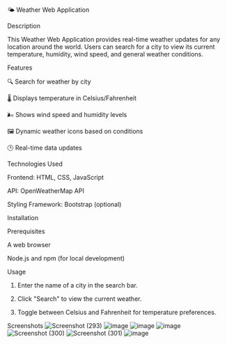 

🌤️ Weather Web Application

Description

This Weather Web Application provides real-time weather updates for any location around the world. Users can search for a city to view its current temperature, humidity, wind speed, and general weather conditions.

Features

🔍 Search for weather by city

🌡️ Displays temperature in Celsius/Fahrenheit

🌬️ Shows wind speed and humidity levels

🖼️ Dynamic weather icons based on conditions

🕒 Real-time data updates


Technologies Used

Frontend: HTML, CSS, JavaScript

API: OpenWeatherMap API

Styling Framework: Bootstrap (optional)


Installation

Prerequisites

A web browser

Node.js and npm (for local development)

Usage

1. Enter the name of a city in the search bar.


2. Click "Search" to view the current weather.


3. Toggle between Celsius and Fahrenheit for temperature preferences.



Screenshots
![Screenshot (293)](https://github.com/user-attachments/assets/0195c64a-ed09-43f7-863a-6a7b54103fc7)
![image](https://github.com/user-attachments/assets/7a84b841-2d18-4d45-9a23-a3d295c14aad)
![image](https://github.com/user-attachments/assets/a24d2450-e9de-44aa-b2cc-bd95869f3d93)
![image](https://github.com/user-attachments/assets/8d019df9-4ebb-49ae-a61d-a126a0826daa)
![Screenshot (300)](https://github.com/user-attachments/assets/651e66ed-948f-4c9f-a871-e7dda139218a)
![Screenshot (301)](https://github.com/user-attachments/assets/340470e6-a501-4942-8de1-64a4740fc4a3)
![image](https://github.com/user-attachments/assets/7de929d5-0a32-42f6-b028-8e294180ceb1)






 
